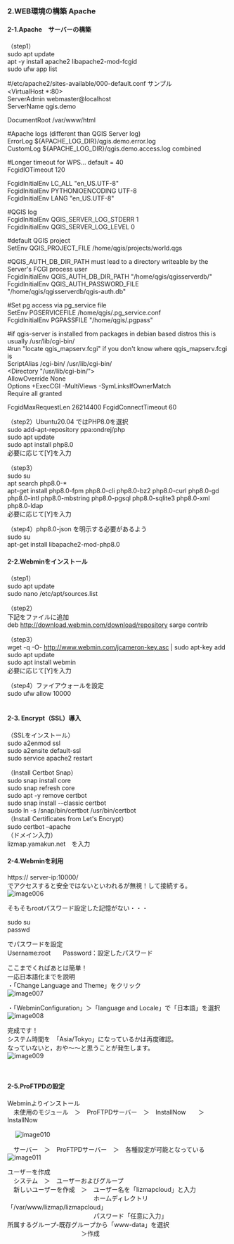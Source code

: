 ### 2.WEB環境の構築  Apache
#### 2-1.Apache　サーバーの構築  
（step1）  
sudo apt update  
apt -y install apache2 libapache2-mod-fcgid  
sudo ufw app list  

#/etc/apache2/sites-available/000-default.conf サンプル  
<VirtualHost *:80>  
  ServerAdmin webmaster@localhost  
  ServerName qgis.demo  

  DocumentRoot /var/www/html  

  #Apache logs (different than QGIS Server log)  
  ErrorLog ${APACHE_LOG_DIR}/qgis.demo.error.log  
  CustomLog ${APACHE_LOG_DIR}/qgis.demo.access.log combined  

  #Longer timeout for WPS... default = 40  
  FcgidIOTimeout 120  

  FcgidInitialEnv LC_ALL "en_US.UTF-8"  
  FcgidInitialEnv PYTHONIOENCODING UTF-8  
  FcgidInitialEnv LANG "en_US.UTF-8"  

  #QGIS log  
  FcgidInitialEnv QGIS_SERVER_LOG_STDERR 1  
  FcgidInitialEnv QGIS_SERVER_LOG_LEVEL 0  

  #default QGIS project  
  SetEnv QGIS_PROJECT_FILE /home/qgis/projects/world.qgs  

  #QGIS_AUTH_DB_DIR_PATH must lead to a directory writeable by the Server's FCGI process user  
  FcgidInitialEnv QGIS_AUTH_DB_DIR_PATH "/home/qgis/qgisserverdb/"  
  FcgidInitialEnv QGIS_AUTH_PASSWORD_FILE "/home/qgis/qgisserverdb/qgis-auth.db"  

  #Set pg access via pg_service file  
  SetEnv PGSERVICEFILE /home/qgis/.pg_service.conf  
  FcgidInitialEnv PGPASSFILE "/home/qgis/.pgpass"  

  #if qgis-server is installed from packages in debian based distros this is usually /usr/lib/cgi-bin/  
  #run "locate qgis_mapserv.fcgi" if you don't know where qgis_mapserv.fcgi is  
  ScriptAlias /cgi-bin/ /usr/lib/cgi-bin/  
  <Directory "/usr/lib/cgi-bin/">  
    AllowOverride None  
    Options +ExecCGI -MultiViews -SymLinksIfOwnerMatch  
    Require all granted  
  </Directory>  

  <IfModule mod_fcgid.c>  
  FcgidMaxRequestLen 26214400  
  FcgidConnectTimeout 60  
  </IfModule>  

</VirtualHost>  

（step2）Ubuntu20.04 ではPHP8.0を選択  
sudo add-apt-repository ppa:ondrej/php  
sudo apt update  
sudo apt install php8.0  
必要に応じて[Y]を入力  

（step3）  
sudo su  
apt search php8.0-*  
apt-get install php8.0-fpm php8.0-cli php8.0-bz2 php8.0-curl php8.0-gd php8.0-intl php8.0-mbstring php8.0-pgsql php8.0-sqlite3 php8.0-xml php8.0-ldap  
必要に応じて[Y]を入力  

（step4）php8.0-json を明示する必要があるよう  
sudo su  
apt-get install libapache2-mod-php8.0  

#### 2-2.Webminをインストール  
（step1）  
sudo apt update  
sudo nano /etc/apt/sources.list  

（step2）  
下記をファイルに追加  
deb http://download.webmin.com/download/repository sarge contrib  

（step3）  
wget -q -O- http://www.webmin.com/jcameron-key.asc | sudo apt-key add  
sudo apt update  
sudo apt install webmin  
必要に応じて[Y]を入力  

（step4）ファイアウォールを設定  
sudo ufw allow 10000  
 
#### 2-3. Encrypt（SSL）導入  
（SSLをインストール）  
sudo a2enmod ssl  
sudo a2ensite default-ssl  
sudo service apache2 restart  

（Install Certbot Snap）  
sudo snap install core  
sudo snap refresh core  
sudo apt -y remove certbot  
sudo snap install --classic certbot  
sudo ln -s /snap/bin/certbot /usr/bin/certbot  
（Install Certificates from Let's Encrypt）  
sudo certbot –apache  
（ドメイン入力）  
lizmap.yamakun.net　を入力  

#### 2-4.Webminを利用  

https:// server-ip:10000/  
でアクセスすると安全ではないといわれるが無視！して接続する。  
 ![image006](https://user-images.githubusercontent.com/86514652/174401813-5b4ad211-2ab1-4c3e-8561-def64ac9dc9e.png)


そもそもrootパスワード設定した記憶がない・・・  

sudo su  
passwd  

でパスワードを設定  
Username:root　　Password：設定したパスワード  


ここまでくればあとは簡単！  
一応日本語化までを説明  
・「Change Language and Theme」をクリック  
 ![image007](https://user-images.githubusercontent.com/86514652/174401866-f894dd5f-7a7e-4603-aeaa-8b341c0fa5b2.png)

・「WebminConfiguration」＞「language and Locale」で「日本語」を選択  
 ![image008](https://user-images.githubusercontent.com/86514652/174401898-b4c0e7ba-6c11-4ecd-bef9-b44090cb1513.png)


完成です！  
システム時間を　「Asia/Tokyo」になっているかは再度確認。  
なっていないと，おや～～と思うことが発生します。  
 ![image009](https://user-images.githubusercontent.com/86514652/174401933-8c65d0f4-552d-4329-835b-71c0f68d8162.png)

 
#### 2-5.ProFTPDの設定  

Webminよりインストール  
　未使用のモジュール　＞　ProFTPDサーバー　＞　InstallNow　　＞　InstallNow  

　 ![image010](https://user-images.githubusercontent.com/86514652/174402087-56c59192-f77b-4e48-a2f0-fb2fadd5e23c.png)


　サーバー　＞　ProFTPDサーバー　＞　各種設定が可能となっている  
 ![image011](https://user-images.githubusercontent.com/86514652/174402121-77a4c827-d239-46cd-92c9-3372b14e35f9.png)

ユーザーを作成  
　システム　＞　ユーザーおよびグループ  
　新しいユーザーを作成　＞　ユーザー名を「lizmapcloud」と入力  
　　　　　　　　　　　　　　ホームディレクトリ「/var/www/lizmap/lizmapcloud」  
　　　　　　　　　　　　　　パスワード「任意に入力」  
所属するグループ-既存グループから「www-data」を選択  
　　　　　　　　　　　　＞作成  
